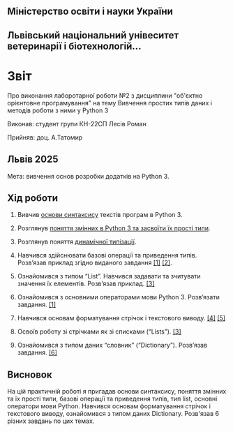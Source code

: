 ## Міністерство освіти і науки України

## Львівський національний унівеситет ветеринарії і біотехнологій...

# Звіт
Про виконання лаборотарної роботи №2 з дисциплини "об'єктно орієнтовне програмування" на тему Вивчення простих типів даних і методів роботи з ними у Python 3

Виконав: студент групи КН-22СП Лесів Роман

Прийняв: доц. А.Татомир

## Львів 2025

Мета: вивчення основ розробки додатків на Python 3.

## Хід роботи

1. Вивчив [основи синтаксису](https://foxminded.ua/python-syntaksys/) текстів програм в Python 3.

2. Розглянув [поняття змінних в Python 3 та засвоїти їх прості типи](https://foxminded.ua/typy-danykh-python/).

3. Розглянув поняття [динамічної типізації](https://foxminded.ua/typizatsiia-python/).

4. Навчився здійснювати базові операції та приведення типів. Розв’язав
приклад згідно виданого завдання
[[1]](lesiv-roman/lab2/basic-operators.py)
[[2]](lesiv-roman/lab2/variables-and-types.py).

5. Ознайомився з типом “List”. Навчився задавати та зчитувати значення
їх елементів. Розв’язав приклад.
[[3]](lesiv-roman/lab2/lists.py)

6. Ознайомився з основними операторами мови Python 3. Розв’язати
завдання.
[[1]](lesiv-roman/lab2/basic-operators.py)
7. Навчився основам форматування стрічок і текстового виводу.
[[4]](lesiv-roman/lab2/string-formatting.py)
[[5]](/basic-string-operations.py)
8. Освоїв роботу зі стрічками як зі списками (“Lists”).
[[3]](lesiv-roman/lab2/lists.py)
9. Ознайомився з типом даних “словник” (“Dictionary”). Розв’язав
завдання.
[[6]](lesiv-roman/lab2/dictionaries.py)
## Висновок
На цій практичній роботі я пригадав основи синтаксису, поняття змінних та їх прості типи, базові операції та приведення типів, тип list, основні оператори мови Python. Навчився основам форматування стрічок і текстового виводу, ознайомився з типом даних Dictionary. Розв'язав  6 різних завдань по цих темах.
